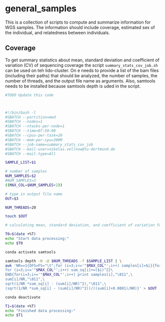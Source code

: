 # general_samples
This is a collection of scripts to compute and summarize information for WGS samples.
The information should include coverage, estimated sex of the individual, and relatedness between individuals.

## Coverage
To get summary statistics about mean, standard deviation and coefficient of variation (CV) of sequencing coverage the script `summary_stats_cov_job.sh` can be used on teh lido-cluster. On e needs to provide a list of the bam files (including their paths) that should be analyzed, the number of samples, the number of threads, and the output file name as arguments. Also, samtools needs to be installed because samtools depth is uded in the script.

```sh
#TODO Update this code



#!/bin/bash -l
#SBATCH --partition=med
#SBATCH --nodes=1
#SBATCH --ntasks-per-node=1
#SBATCH --time=07:59:00
#SBATCH --cpus-per-task=20
#SBATCH --mem-per-cpu=300M
#SBATCH --job-name=summary_stats_cov_job
#SBATCH --mail-user=nikolas.vellnow@tu-dortmund.de
#SBATCH --mail-type=All

SAMPLE_LIST=$1

# number of samples
NUM_SAMPLES=$2
#NUM_SAMPLES=3
((MAX_COL=$NUM_SAMPLES+2))

# type in output file name
OUT=$3

NUM_THREADS=20

touch $OUT

# calculating mean, standard deviation, and coefficient of variation for each sample (row=sample in samtools depth output stream)

T0=$(date +%T)
echo "Start data processing:"
echo $T0

conda activate samtools

samtools depth -H -@ $NUM_THREADS -f $SAMPLE_LIST | \
awk 'NR==1{OFS=FS="\t";for (i=3;i<='"$MAX_COL"';i++) samples[i]=$i}{for (i=3;i<='"$MAX_COL"';i++) sum[i]+=$i; \
for (i=3;i<='"$MAX_COL"';i++) sum_sq[i]+=($i)^2}\
END{for(i=3;i<='"$MAX_COL"';i++) print samples[i],"\011",\
sum[i]/NR,"\011",\
sqrt(1/NR *sum_sq[i] - (sum[i]/NR)^2),"\011",\
(sqrt(1/NR *sum_sq[i] - (sum[i]/NR)^2))/((sum[i]+0.0001)/NR)}' > $OUT

conda deactivate

T1=$(date +%T)
echo "Finished data processing:"
echo $T1

```

